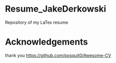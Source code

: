 # Resume_JakeDerkowski

Repository of my LaTex resume

# Acknowledgements

thank you https://github.com/posquit0/Awesome-CV
